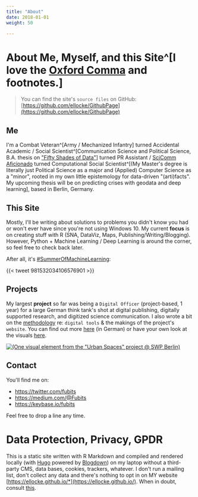 ```yaml
---
title: "About"
date: 2018-01-01
weight: 50

---
```


# About Me, Myself, and this Site^[I love the [Oxford Comma](https://www.ft.com/content/bdfb60aa-12ef-11e7-b0c1-37e417ee6c76) and footnotes.]

> You can find the site's `source files` on GitHub: [https://github.com/ellocke/GithubPage](https://github.com/ellocke/GithubPage)

## Me

I'm a Combat Veteran^[Army / Mechanized Infantry] turned Accidental Academic / Social Scientist^[Communication Science and Political Science, B.A. thesis on ["Fifty Shades of Data"](https://www.authorea.com/users/168476/articles/196592-fifty-shades-of-data-ba-thesis-eprint)] turned PR Assistant / [SciComm Aficionado](https://medium.com/@Fubits/urbane-r%C3%A4ume-proteste-weltpolitik-21f05d512cc4) turned  Computational Social Scientist^[(My Master's degree is literally just Political Science as a major and (Applied) Computer Science as a "minor", rooted in my own little epistemology for data-driven "(arti)facts". My upcoming thesis will be on predicting crises with geodata and deep learning], based in Berlin, Germany. 

## This Site

Mostly, I'll be writing about solutions to problems you didn't know you had or won't ever have since you're not using Windows 10. My current **focus** is on creating stuff with R (SNA, DataViz, Maps, Publishing/Writing/Blogging). However, Python + Machine Learning / Deep Learning is around the corner, so feel free to check back later.

After all, it's [#SummerOfMachineLearning](https://twitter.com/fubits/status/981532034106576901):

{{< tweet 981532034106576901 >}}

## Projects
My largest **project** so far was being a `Digital Officer` (project-based, 1 year) for a large German think tank's shot at digital publishing, digitally supported research, and digitized science communication. I also wrote a bit on the [methodology](https://projekt.swp-berlin.org/urbaneraeume/kapitel/zur-methode/#aufbau-konzept-und-tools-der-webseite) re: `digital tools` & the makings of the project's `website`. You can find out more [here](https://medium.com/@Fubits/urbane-r%C3%A4ume-proteste-weltpolitik-21f05d512cc4) (in German) or have your own look at the visuals [here](https://projekt.swp-berlin.org/urbaneraeume/kapitel/blacklivesmatter/#chronologie-blacklivesmatter).

<a href="(https://projekt.swp-berlin.org/urbaneraeume/">![(**One visual element from the "Urban Spaces" project @ SWP Berlin)**](/img/about/urban_spaces_cover.jpeg "One visual element from the 'Urban Spaces' project @ SWP Berlin")</a>


## Contact
You'll find me on:

  + https://twitter.com/fubits
  + https://medium.com/@Fubits
  + https://keybase.io/fubits

Feel free to drop a line any time.

# Data Protection, Privacy, GPDR

This is a static site written with R Markdown and compiled and rendered locally (with [Hugo](https://gohugo.io/) powered by [Blogdown](https://github.com/rstudio/blogdown)) on my laptop without a third-party CMS, data bases, cookies, trackers, whatever. I don't run a mailing list, don't collect any data and there's nothing to opt in on MY website [https://ellocke.github.io/*](https://ellocke.github.io/). When in doubt, consult [this](https://discourse.gohugo.io/t/hugo-vs-the-general-data-protection-regulations-gdpr-in-eu-eea/11526).
